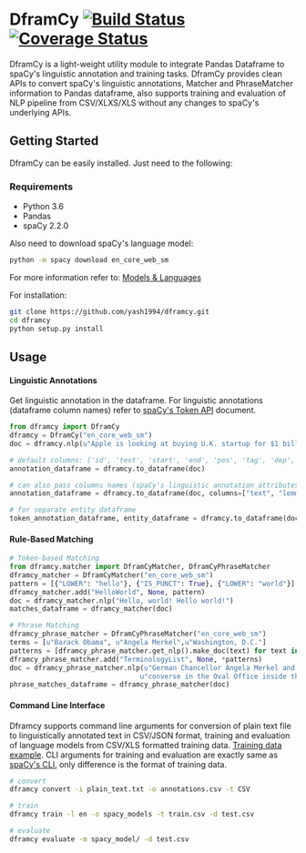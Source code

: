 # DframCy [![Build Status](https://travis-ci.org/yash1994/dframcy.svg?branch=master)](https://travis-ci.org/yash1994/dframcy) [![Coverage Status](https://coveralls.io/repos/github/yash1994/dframcy/badge.svg)](https://coveralls.io/github/yash1994/dframcy)
DframCy is a light-weight utility module to integrate Pandas Dataframe to spaCy's linguistic annotation and training tasks. DframCy provides clean APIs to convert spaCy's linguistic annotations, Matcher and PhraseMatcher information to Pandas dataframe, also supports training and evaluation of NLP pipeline from CSV/XLXS/XLS without any changes to spaCy's underlying APIs.

## Getting Started
DframCy can be easily installed. Just need to the following:
### Requirements
* Python 3.6
* Pandas
* spaCy 2.2.0

Also need to download spaCy's language model:
```bash
python -m spacy download en_core_web_sm
```
For more information refer to: [Models & Languages](https://spacy.io/usage/models)

For installation:
```bash
git clone https://github.com/yash1994/dframcy.git
cd dframcy
python setup.py install
```

## Usage

#### Linguistic Annotations
Get linguistic annotation in the dataframe. For linguistic annotations (dataframe column names) refer to [spaCy's Token API](https://spacy.io/api/token) document.
```python
from dframcy import DframCy
dframcy = DframCy("en_core_web_sm")
doc = dframcy.nlp(u"Apple is looking at buying U.K. startup for $1 billion")

# default columns: ['id', 'text', 'start', 'end', 'pos', 'tag', 'dep', 'head', 'label'] 
annotation_dataframe = dframcy.to_dataframe(doc)

# can also pass columns names (spaCy's linguistic annotation attributes)
annotation_dataframe = dframcy.to_dataframe(doc, columns=["text", "lemma", "lower", "is_punct"])

# for separate entity dataframe
token_annotation_dataframe, entity_dataframe = dframcy.to_dataframe(doc, separate_entity_dframe=True) 
```
#### Rule-Based Matching
```python
# Token-based Matching
from dframcy.matcher import DframCyMatcher, DframCyPhraseMatcher
dframcy_matcher = DframCyMatcher("en_core_web_sm")
pattern = [{"LOWER": "hello"}, {"IS_PUNCT": True}, {"LOWER": "world"}]
dframcy_matcher.add("HelloWorld", None, pattern)
doc = dframcy_matcher.nlp("Hello, world! Hello world!")
matches_dataframe = dframcy_matcher(doc)

# Phrase Matching
dframcy_phrase_matcher = DframCyPhraseMatcher("en_core_web_sm")
terms = [u"Barack Obama", u"Angela Merkel",u"Washington, D.C."]
patterns = [dframcy_phrase_matcher.get_nlp().make_doc(text) for text in terms]
dframcy_phrase_matcher.add("TerminologyList", None, *patterns)
doc = dframcy_phrase_matcher.nlp(u"German Chancellor Angela Merkel and US President Barack Obama "
                                u"converse in the Oval Office inside the White House in Washington, D.C.")
phrase_matches_dataframe = dframcy_phrase_matcher(doc)
```
#### Command Line Interface
Dframcy supports command line arguments for conversion of plain text file to linguistically annotated text in CSV/JSON format, training and evaluation of language models from CSV/XLS formatted training data.
[Training data example](https://github.com/yash1994/dframcy/blob/master/data/training_data_format.csv). CLI arguments for training and evaluation are exactly same as [spaCy's CLI](https://spacy.io/api/cli), only difference is the format of training data.
```bash
# convert
dframcy convert -i plain_text.txt -o annotations.csv -t CSV

# train
dframcy train -l en -o spacy_models -t train.csv -d test.csv

# evaluate
dframcy evaluate -m spacy_model/ -d test.csv
```
